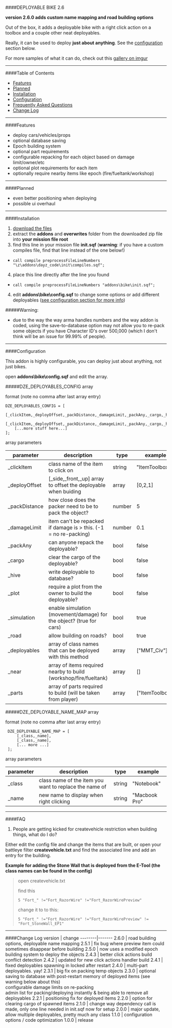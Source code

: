 ####DEPLOYABLE BIKE 2.6

**version 2.6.0 adds custom name mapping and road building options**

Out of the box, it adds a deployable bike with a right click action on a toolbox and a couple other neat deployables.

Really, it can be used to deploy **just about anything**. See the [configuration](#configuration) section below.

For more samples of what it can do, check out this [gallery on imgur](http://imgur.com/a/jH8Lw "imgur gallery")

-----

####Table of Contents

* [Features](#features)
* [Planned](#planned)
* [Installation](#installation)
* [Configuration](#configuration)
* [Frequently Asked Questions](#faq)
* [Change Log](#change-log)

-----

####Features

* deploy cars/vehicles/props
* optional database saving
* Epoch building system
* optional part requirements
* configurable repacking for each object based on damage limit/owner/etc
* optional plot requirements for each item
* optionally require nearby items like epoch (fire/fueltank/workshop)

-----

####Planned
* even better positioning when deploying
* possible ui overhaul

-----

####Installation

 1. [download the files](https://github.com/mudzereli/DayZEpochDeployableBike/archive/master.zip "download files")
 2. extract the **addons** and **overwrites** folder from the downloaded zip file into **your mission file root**
 3. find this line in your mission file **init.sqf** (**warning**: if you have a custom compiles file, find that line instead of the one below!)
   * ```call compile preprocessFileLineNumbers "\z\addons\dayz_code\init\compiles.sqf";```
 4. place this line directly after the line you found
   * ```call compile preprocessFileLineNumbers "addons\bike\init.sqf";```
 4. edit **addons\bike\config.sqf** to change some options or add different deployables ([see configuration section for more info](#configuration))

#####Warning:
- due to the way the way arma handles numbers and the way addon is coded, using the save-to-database option may not allow you to re-pack some objects if you have Character ID's over 500,000 (which I don't think will be an issue for 99.99% of people). 

-----

####Configuration

This addon is highly configurable, you can deploy just about anything, not just bikes. 

open **addons\bike\config.sqf** and edit the array.

#####DZE_DEPLOYABLES_CONFIG array

format (note no comma after last array entry)

```
DZE_DEPLOYABLES_CONFIG = [
    [_clickItem,_deployOffset,_packDistance,_damageLimit,_packAny,_cargo,_hive,_plot,_simulation,_deployables,_near,_parts],
    [_clickItem,_deployOffset,_packDistance,_damageLimit,_packAny,_cargo,_hive,_plot,_simulation,_deployables,_near,_parts],
    [...more stuff here...]
];
```
array parameters

 parameter    | description                                                         |  type  | example
--------------|---------------------------------------------------------------------|--------|--------
_clickItem    | class name of the item to click on                                  | string | "ItemToolbox"
_deployOffset | [_side,_front,_up] array to offset the deployable when buiding      | array  | [0,2,1]
_packDistance | how close does the packer need to be to pack the object?            | number | 5
_damageLimit  | item can't be repacked if damage is > this. (-1 = no re-packing)    | number | 0.1
_packAny      | can anyone repack the deployable?                                   | bool   | false
_cargo        | clear the cargo of the deployable?                                  | bool   | false
_hive         | write deployable to database?                                       | bool   | false
_plot         | require a plot from the owner to build the deployable?              | bool   | false
_simulation   | enable simulation (movement/damage) for the object? (true for cars) | bool   | true
_road         | allow building on roads?                                            | bool   | true
_deployables  | array of class names that can be deployed with this method          | array  | ["MMT_Civ"]
_near         | array of items required nearby to build (workshop/fire/fueltank)    | array  | []
_parts        | array of parts required to build (will be taken from player)        | array  | ["ItemToolbox"]

#####DZE_DEPLOYABLE_NAME_MAP array
 
format (note no comma after last array entry)

```
 DZE_DEPLOYABLE_NAME_MAP = [
     [_class,_name],
     [_class,_name],
     [... more ...]
 ];
 ```
 array parameters
 
 parameter    | description                                                         |  type  | example
--------------|---------------------------------------------------------------------|--------|--------
_class        | class name of the item you want to replace the name of              | string | "Notebook"
_name         | new name to display when right clicking                             | string | "Macbook Pro"

-----

####FAQ

1) People are getting kicked for createvehicle restriction when building things, what do I do?

Either edit the config file and change the items that are built, or open your battleye filter **createvehicle.txt** and find the associated line and add an entry for the building.

**Example for adding the Stone Wall that is deployed from the E-Tool (the class names can be found in the config)**
>
> open createvehicle.txt
>
> find this
>
> ```5 "Fort_" !="Fort_RazorWire" !="Fort_RazorWirePreview"```
>
> change it to to this:
>
> ```5 "Fort_" !="Fort_RazorWire" !="Fort_RazorWirePreview" != "Fort_StoneWall_EP1"```

-----

####Change Log
version | change
--------|-------
 2.6.0  | road building options, deployable name mapping
 2.5.1  | fix bug where preview item could sometimes disappear before building
 2.5.0  | now uses a modified epoch building system to deploy the objects
 2.4.3  | better click actions build conflict detection
 2.4.2  | updated for new click actions handler build
 2.4.1  | fixed deployables spawning in locked after restart
 2.4.0  | multi-part deployables. yay!
 2.3.1  | big fix on packing temp objects
 2.3.0  | optional saving to database with post-restart memory of deployed items (see warning below about this) <br> configurable damage limits on re-packing <br> admin list for packing/deploying instantly & being able to remove all deployables
 2.2.1  | positioning fix for deployed items
 2.2.0  | option for clearing cargo of spawned items
 2.1.0  | change way dependency call is made, only one line needed in init.sqf now for setup
 2.0.0  | major update, allow multiple deployables, pretty much any class
 1.1.0  | configuration options / code optimization
 1.0.0  | release